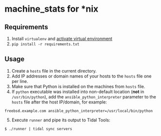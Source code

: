 # machine_stats for *nix

## Requirements

1. Install `virtualenv` and [activate virtual environment](https://virtualenv.pypa.io/en/latest/userguide/)
2. `pip install -r requirements.txt`

## Usage

1. Create a `hosts` file in the current directory.
2. Add IP addresses or domain names of your hosts to the `hosts` file one per line.
3. Make sure that Python is installed on the machines from `hosts` file.
4. If `python` executable was installed into non-default location (**not** in `/usr/bin/python`), add the `ansible_python_interpreter` parameter to the `hosts` file after the host IP/domain, for example:
```
freebsd.example.com ansible_python_interpreter=/usr/local/bin/python
```
5. Execute `runner` and pipe its output to Tidal Tools:
```
$ ./runner | tidal sync servers
```
